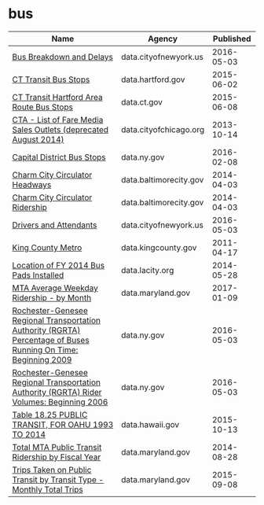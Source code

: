 # bus

Name | Agency | Published
---- | ---- | ---------
[Bus Breakdown and Delays](../socrata/ez4e-fazm.md) | data.cityofnewyork.us | 2016-05-03
[CT Transit Bus Stops](../socrata/uxtm-zebz.md) | data.hartford.gov | 2015-06-02
[CT Transit Hartford Area Route Bus Stops](../socrata/n4zd-qppb.md) | data.ct.gov | 2015-06-08
[CTA - List of Fare Media Sales Outlets (deprecated August 2014)](../socrata/ag7u-gr9m.md) | data.cityofchicago.org | 2013-10-14
[Capital District Bus Stops](../socrata/wgnh-hpq9.md) | data.ny.gov | 2016-02-08
[Charm City Circulator Headways](../socrata/hzrz-cfzs.md) | data.baltimorecity.gov | 2014-04-03
[Charm City Circulator Ridership](../socrata/wwvu-583r.md) | data.baltimorecity.gov | 2014-04-03
[Drivers and Attendants](../socrata/4tqt-y424.md) | data.cityofnewyork.us | 2016-05-03
[King County Metro](../socrata/pd2q-kmme.md) | data.kingcounty.gov | 2011-04-17
[Location of FY 2014 Bus Pads Installed](../socrata/msv5-mj8x.md) | data.lacity.org | 2014-05-28
[MTA Average Weekday Ridership - by Month](../socrata/ub96-xxqw.md) | data.maryland.gov | 2017-01-09
[Rochester-Genesee Regional Transportation Authority (RGRTA) Percentage of Buses Running On Time: Beginning 2009](../socrata/q8n5-wxz3.md) | data.ny.gov | 2016-05-03
[Rochester-Genesee Regional Transportation Authority (RGRTA) Rider Volumes: Beginning 2006](../socrata/tyap-tf2m.md) | data.ny.gov | 2016-05-03
[Table 18.25 PUBLIC TRANSIT, FOR OAHU 1993 TO 2014](../socrata/88uj-hez9.md) | data.hawaii.gov | 2015-10-13
[Total MTA Public Transit Ridership by Fiscal Year](../socrata/xmdp-9ku6.md) | data.maryland.gov | 2014-08-28
[Trips Taken on Public Transit by Transit Type - Monthly Total Trips](../socrata/5ymg-2p8u.md) | data.maryland.gov | 2015-09-08

